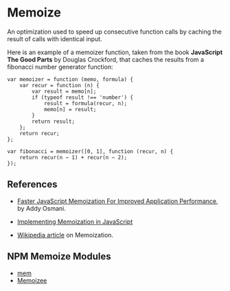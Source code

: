 # Memoize

An optimization used to speed up consecutive function calls by caching the result of calls with identical input.

Here is an example of a memoizer function, taken from the book **JavaScript The Good Parts** by Douglas Crockford,
that caches the results from a fibonacci number generator function:

```
var memoizer = function (memo, formula) { 
    var recur = function (n) { 
        var result = memo[n]; 
        if (typeof result !== 'number') { 
            result = formula(recur, n); 
            memo[n] = result; 
        } 
        return result;
    };
    return recur;
};

var fibonacci = memoizer([0, 1], function (recur, n) { 
    return recur(n − 1) + recur(n − 2);
});
```

## References

* [Faster JavaScript Memoization For Improved Application Performance](https://addyosmani.com/blog/faster-javascript-memoization/), by Addy Osmani.

* [Implementing Memoization in JavaScript](http://www.sitepoint.com/implementing-memoization-in-javascript/)

* [Wikipedia article](https://en.wikipedia.org/wiki/Memoization) on Memoization.


## NPM Memoize Modules

* [mem](https://github.com/sindresorhus/mem)
* [Memoizee](https://github.com/medikoo/memoizee)